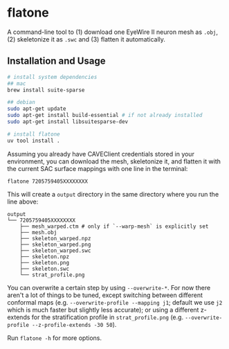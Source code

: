 # flatone

A command-line tool to (1) download one EyeWire II neuron mesh as `.obj`, (2) skeletonize it as `.swc` and (3) flatten it automatically.

## Installation and Usage

```bash
# install system dependencies
## mac
brew install suite-sparse

## debian
sudo apt-get update
sudo apt-get install build-essential # if not already installed
sudo apt-get install libsuitesparse-dev

# install flatone
uv tool install .
```

Assuming you already have CAVEClient credentials stored in your environment, you can download the mesh, skeletonize it, and flatten it with the current SAC surface mappings with one line in the terminal:

```
flatone 7205759405XXXXXXXX
```

This will create a `output` directory in the same directory where you run the line above:

```
output
└── 7205759405XXXXXXXX
    ├── mesh_warped.ctm # only if `--warp-mesh` is explicitly set
    ├── mesh.obj
    ├── skeleton_warped.npz
    ├── skeleton_warped.png
    ├── skeleton_warped.swc
    ├── skeleton.npz
    ├── skeleton.png
    ├── skeleton.swc
    └── strat_profile.png
```

You can overwrite a certain step by using `--overwrite-*`. For now there aren't a lot of things to be tuned, except switching between different conformal maps (e.g. `--overwrite-profile --mapping j1`; default we use `j2` which is much faster but slightly less accurate); or using a different z-extends for the stratification profile in `strat_profile.png` (e.g. `--overwrite-profile --z-profile-extends -30 50`).

Run `flatone -h` for more options.